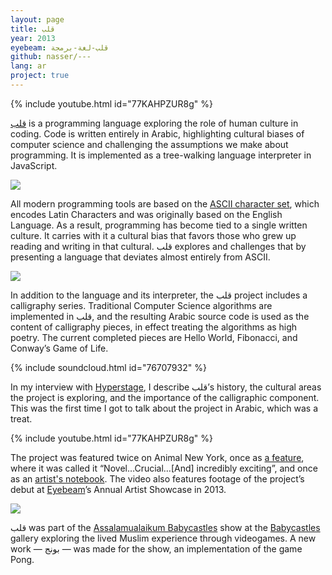 ```yaml
---
layout: page
title: قلب
year: 2013
eyebeam: قلب-لغة-برمجة
github: nasser/---
lang: ar
project: true
--- 
```


{% include youtube.html id="77KAHPZUR8g" %}

[قلب](http://قلب.موقع/) is a programming language exploring the role of human culture in coding. Code is written entirely in Arabic, highlighting cultural biases of computer science and challenging the assumptions we make about programming. It is implemented as a tree-walking language interpreter in JavaScript.

![](http://nas.sr/قلب/repl.png)

All modern programming tools are based on the [ASCII character set](http://en.wikipedia.org/wiki/Ascii), which encodes Latin Characters and was originally based on the English Language. As a result, programming has become tied to a single written culture. It carries with it a cultural bias that favors those who grew up reading and writing in that cultural. قلب explores and challenges that by presenting a language that deviates almost entirely from ASCII.

![](https://pbs.twimg.com/media/BBT7XurCQAARLeu.jpg:large)

In addition to the language and its interpreter, the قلب project includes a calligraphy series. Traditional Computer Science algorithms are implemented in قلب, and the resulting Arabic source code is used as the content of calligraphy pieces, in effect treating the algorithms as high poetry. The current completed pieces are Hello World, Fibonacci, and Conway’s Game of Life.

{% include soundcloud.html id="76707932" %}

In my interview with [Hyperstage](http://hyperstage.net/), I describe قلب’s history, the cultural areas the project is exploring, and the importance of the calligraphic component. This was the first time I got to talk about the project in Arabic, which was a treat.

{% include youtube.html id="77KAHPZUR8g" %}

The project was featured twice on Animal New York, once as [a feature](http://animalnewyork.com/2013/arabic-programming-language-at-eyebeam-%D9%82%D9%84%D8%A8-opens-the-world/), where it was called it “Novel…Crucial…[And] incredibly exciting”, and once as an [artist's notebook](http://animalnewyork.com/2014/artists-notebook-ramsey-nasser/). The video also features footage of the project’s debut at [Eyebeam](http://eyebeam.org/)’s Annual Artist Showcase in 2013.

![](babycastles.jpg)

قلب was part of the [Assalamualaikum Babycastles](https://www.facebook.com/events/1418549811751798/) show at the [Babycastles](http://babycastles.com/) gallery exploring the lived Muslim experience through videogames. A new work — بونج — was made for the show, an implementation of the game Pong.
